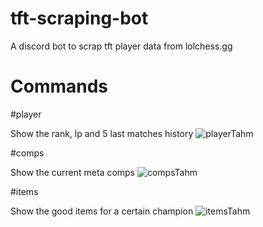 # tft-scraping-bot
A discord bot to scrap tft player data from lolchess.gg

# Commands

#player

Show the rank, lp and 5 last matches history
![playerTahm](https://user-images.githubusercontent.com/71415872/109667083-b3018000-7b67-11eb-988f-e81164b94482.png)

#comps

Show the current meta comps
![compsTahm](https://user-images.githubusercontent.com/71415872/109667142-bf85d880-7b67-11eb-92ad-d5a458c991da.png)

#items

Show the good items for a certain champion
![itemsTahm](https://user-images.githubusercontent.com/71415872/109667237-d9272000-7b67-11eb-8c8f-5df4178cdb42.png)
